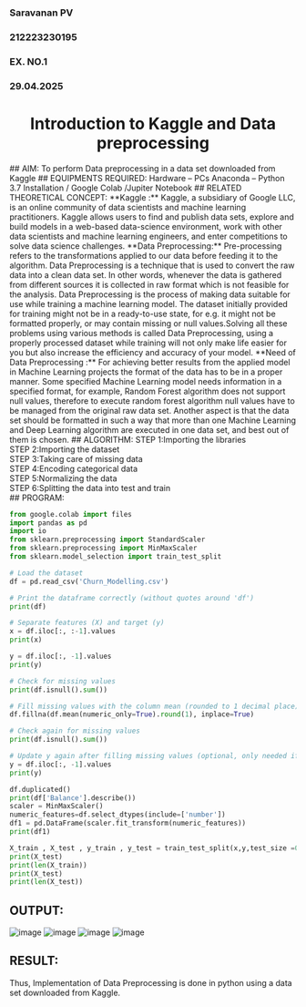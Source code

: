 <H3>Saravanan PV</H3>
<H3>212223230195</H3>
<H3>EX. NO.1</H3>
<H3>29.04.2025</H3>
<H1 ALIGN =CENTER> Introduction to Kaggle and Data preprocessing</H1>
## AIM:
To perform Data preprocessing in a data set downloaded from Kaggle
## EQUIPMENTS REQUIRED:
Hardware – PCs
Anaconda – Python 3.7 Installation / Google Colab /Jupiter Notebook
## RELATED THEORETICAL CONCEPT:
**Kaggle :**
Kaggle, a subsidiary of Google LLC, is an online community of data scientists and machine learning practitioners. Kaggle allows users to find and publish data sets, explore and build models in a web-based data-science environment, work with other data scientists and machine learning engineers, and enter competitions to solve data science challenges.
**Data Preprocessing:**
Pre-processing refers to the transformations applied to our data before feeding it to the algorithm. Data Preprocessing is a technique that is used to convert the raw data into a clean data set. In other words, whenever the data is gathered from different sources it is collected in raw format which is not feasible for the analysis.
Data Preprocessing is the process of making data suitable for use while training a machine learning model. The dataset initially provided for training might not be in a ready-to-use state, for e.g. it might not be formatted properly, or may contain missing or null values.Solving all these problems using various methods is called Data Preprocessing, using a properly processed dataset while training will not only make life easier for you but also increase the efficiency and accuracy of your model.
**Need of Data Preprocessing :**
For achieving better results from the applied model in Machine Learning projects the format of the data has to be in a proper manner. Some specified Machine Learning model needs information in a specified format, for example, Random Forest algorithm does not support null values, therefore to execute random forest algorithm null values have to be managed from the original raw data set.
Another aspect is that the data set should be formatted in such a way that more than one Machine Learning and Deep Learning algorithm are executed in one data set, and best out of them is chosen.
## ALGORITHM:
STEP 1:Importing the libraries<BR>
STEP 2:Importing the dataset<BR>
STEP 3:Taking care of missing data<BR>
STEP 4:Encoding categorical data<BR>
STEP 5:Normalizing the data<BR>
STEP 6:Splitting the data into test and train<BR>
##  PROGRAM:

```python
from google.colab import files
import pandas as pd
import io
from sklearn.preprocessing import StandardScaler
from sklearn.preprocessing import MinMaxScaler
from sklearn.model_selection import train_test_split

# Load the dataset
df = pd.read_csv('Churn_Modelling.csv')

# Print the dataframe correctly (without quotes around 'df')
print(df)

# Separate features (X) and target (y)
x = df.iloc[:, :-1].values
print(x)

y = df.iloc[:, -1].values
print(y)

# Check for missing values
print(df.isnull().sum())

# Fill missing values with the column mean (rounded to 1 decimal place)
df.fillna(df.mean(numeric_only=True).round(1), inplace=True)

# Check again for missing values
print(df.isnull().sum())

# Update y again after filling missing values (optional, only needed if you expect y to change, but it's fine)
y = df.iloc[:, -1].values
print(y)

df.duplicated()
print(df['Balance'].describe())
scaler = MinMaxScaler()
numeric_features=df.select_dtypes(include=['number'])
df1 = pd.DataFrame(scaler.fit_transform(numeric_features))
print(df1)

X_train , X_test , y_train , y_test = train_test_split(x,y,test_size =0.2)
print(X_test)
print(len(X_train))
print(X_test)
print(len(X_test))
```
## OUTPUT:
![image](https://github.com/user-attachments/assets/26d5ce55-672f-44b7-8367-d959c7c27fd4)
![image](https://github.com/user-attachments/assets/594b9472-8f2e-4d4f-896f-516a8d680701)
![image](https://github.com/user-attachments/assets/f9b654f9-054e-40ec-966b-49094276c511)
![image](https://github.com/user-attachments/assets/f2338fa0-7919-4010-87dd-d7f3cec42d6e)
## RESULT:
   Thus, Implementation of Data Preprocessing is done in python  using a data set downloaded from Kaggle.
